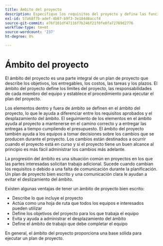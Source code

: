 ```yaml
---
title: Ámbito del proyecto
description: Especifique los requisitos del proyecto y defina las funciones y responsabilidades en el plan del proyecto.
exl-id: 57a68f7b-adef-4b87-b9f3-3e184d8accf4
source-git-commit: e76f101df47116f7b246f21f0fe0fa72769d2776
workflow-type: tm+mt
source-wordcount: '237'
ht-degree: 0%

---
```


# Ámbito del proyecto

El ámbito del proyecto es una parte integral de un plan de proyecto que describe los objetivos, los entregables, los costos, las tareas y los plazos. El ámbito del proyecto define los límites del proyecto, las responsabilidades de cada miembro del equipo y establece el procedimiento para ejecutar el plan del proyecto.

Los elementos dentro y fuera de ámbito se definen en el ámbito del proyecto, lo que le ayuda a diferenciar entre los requisitos aprobados y el desplazamiento del ámbito. El seguimiento de los elementos en el ámbito ayuda al proyecto a mantenerse en el camino correcto y a entregar las entregas a tiempo cumpliendo el presupuesto. El ámbito del proyecto también ayuda a los equipos a tomar decisiones sobre los cambios que se producen durante el proyecto. Los cambios están destinados a ocurrir cuando el proyecto está en curso y si el proyecto tiene un buen alcance al principio es más fácil administrar los cambios más adelante.

La progresión del ámbito es una situación común en proyectos en los que las partes interesadas solicitan trabajo adicional. Sucede cuando cambian los requisitos o debido a una falta de comunicación durante la planificación. Un plan de proyecto bien escrito y una comunicación clara le ayudan a evitar el deslizamiento del ámbito.

Existen algunas ventajas de tener un ámbito de proyecto bien escrito:

- Describe lo que incluye el proyecto
- Actúa como una hoja de ruta que todos los equipos e interesados pueden utilizar
- Define los objetivos del proyecto para los que trabaja el equipo
- Evita y ayuda a administrar el desplazamiento del ámbito
- Define el ámbito de trabajo que debe completar el equipo

En general, el ámbito del proyecto proporciona una base sólida para ejecutar un plan de proyecto.
